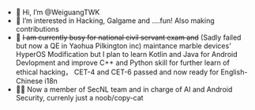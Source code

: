 - 👋 Hi, I’m @WeiguangTWK
- 👀 I’m interested in Hacking, Galgame and ....fun! Also making contributions
- 🌱 ~~I am currently busy for national civil servant exam and~~ (Sadly failed but now a QE in Yaohua Pilkington inc) maintance marble devices' HyperOS Modification but I plan to learn Kotlin and Java for Android Devlopment and improve C++ and Python skill for further learn of ethical hacking， CET-4 and CET-6 passed and now ready for English-Chinese i18n 
- 👨‍💻 Now a member of SecNL team and in charge of AI and Android Security, currenly just a noob/copy-cat
